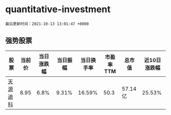 # quantitative-investment

`最后更新时间：2021-10-13 13:01:47 +0800`

## 强势股票

|股票|当前价|当日涨跌幅|当日振幅|当日换手率|市盈率TTM|总市值|近10日涨跌幅|
|----|----|----|----|----|----|----|----|
|[天源迪科](https://xueqiu.com/S/SZ300047)|8.95|6.8%|9.31%|16.59%|50.3|57.14亿|25.53%|
